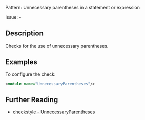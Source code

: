Pattern: Unnecessary parentheses in a statement or expression

Issue: -

## Description

Checks for the use of unnecessary parentheses. 

## Examples

To configure the check: 


```xml
<module name="UnnecessaryParentheses"/>
```

## Further Reading

* [checkstyle - UnnecessaryParentheses](https://checkstyle.sourceforge.io/checks/coding/unnecessaryparentheses.html#UnnecessaryParentheses)

